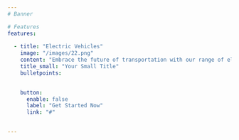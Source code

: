 ```yaml
---
# Banner

# Features
features:
    
  - title: "Electric Vehicles"
    image: "/images/22.png"
    content: "Embrace the future of transportation with our range of electric vehicle (EV) parts and components. From powertrain systems to charging infrastructure, our solutions contribute to the advancement of sustainable mobility, offering efficiency, reliability, and eco-friendliness."
    title_small: "Your Small Title"
    bulletpoints:
      

    button:
      enable: false
      label: "Get Started Now"
      link: "#"

  
---
```

